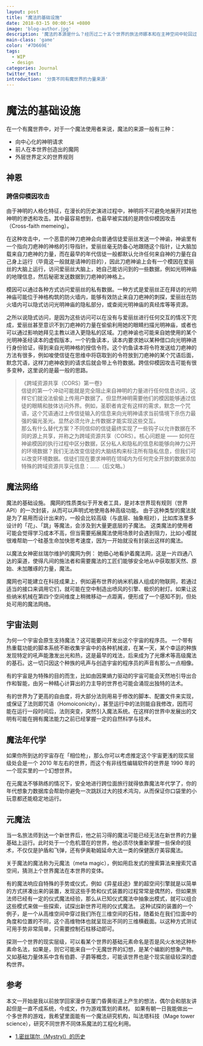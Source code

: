 ```yaml
---
layout: post
title: "魔法的基础设施"
date: 2018-03-15 00:00:54 +0800
image: 'blog-author.jpg'
description: '魔法的本源是什么？经历过二十五个世界的旅法师娜本和在主神空间中轮回过十八个世界的赵轫空有不同的看法。'
main-class: 'game'
color: '#7D669E'
tags:
  - WIP
  - design
categories: Journal
twitter_text:
introduction: '分类不同有魔世界的力量来源'
---
```

# 魔法的基础设施

在一个有魔世界中，对于一个魔法使用者来说，魔法的来源一般有三种：

- 向中心化的神明请求
- 前人在本世界创造出的魔网
- 外层世界定义的世界规则

## 神恩



### 跨信仰模因攻击

由于神明的人格化特征，在漫长的历史演进过程中，神明将不可避免地展开对其他神明的渗透和攻击。其中最容易想到，也最早被实践的是跨信仰模因攻击（Cross-faith memeing）。

在这种攻击中，一个恶意的神刀疤神会向普通信徒爱丽丝发送一个神谕，神谕里有一个指向刀疤神的神格的引导指针。爱丽丝毫无防备心地跟随这个指针，让大脑加载来自刀疤神的力量，而在最早的年代信徒一般都默认允许任何来自神的力量在自己身上运行（毕竟这一般就是请神的目的），因此刀疤神谕上会有一个模因在爱丽丝的大脑上运行，访问爱丽丝大脑上，她自己能访问到的一些数据，例如光明神庙的地理信息，然后秘密发送数据到刀疤神的神格上。

模因可以通过各种方式访问爱丽丝的私有数据。一种方式是爱丽丝正在拜访的光明神庙可能位于神格构筑的防火墙内，能够有效防止来自刀疤神的刺探，爱丽丝在防火墙内可以隐式访问光明神庙的隐私部分，或查阅光明神庙的真经库等等资源。

之所以说隐式访问，是因为这些访问可以在没有与爱丽丝进行任何交互的情况下完成，爱丽丝甚至意识不到刀疤神的力量在偷偷利用她的眼睛扫描光明神庙，或者也可以通过影响她拜见主教以进入更隐私的区域。刀疤神谕也可能来自她使用的某个光明神圣经读本的虚假版本，一个钓鱼读本，读本内要求她以某种借口向光明神进行身份验证，得到来自光明神格的授信令符。这个钓鱼读本将令符发送给刀疤神的方法有很多，例如唆使信徒在思维中将窃取到的令符放到刀疤神的某个咒语后面，默念咒语，这样刀疤神收到的请求后就会带上令符数据。跨信仰模因攻击可能有很多变种，这里说的是最一般的思路。

> 《跨域资源共享（CORS）第一卷》
> <br />
> 信徒的第一个冲动可能就是完全阻止来自神明的力量进行任何信息访问，这样它们就没法偷偷上传用户数据了。但显然神明需要他们的模因能够通过信徒的眼睛和肢体访问外界。例如，圣职者肯定有这样的需求，默念一个咒语，这个咒语通过上传信徒输入的信息来向光明神请求当前情境下杀伤力最强的偏光圣光。显然必须允许上传数据才能实现这些交互。
> <br />
> 那么有什么替代方案？不同信仰的信徒最终实现了一些钩子以允许数据在不同的源上共享，并称之为跨域资源共享（CORS）。核心问题是 —— 如何在神谕模因的执行过程中区分数据，区分私人和隐私的信息和能够向神力公开的环境数据？我们无法改变信徒的大脑结构来标注所有隐私信息，但我们可以改变环境数据。信徒们现在要求神明在领域内为任何完全开放的数据添加特殊的跨域资源共享元信息：……（后文略。）

## 魔法网络

魔法的基础设施。
魔网的性质类似于开发者工具，是对本世界现有规则（世界API）的一次封装，从而可以声明式地使用各种高级功能。
由于这种类型的魔法就是为了易用而设计出来的，一般会比较高级（与底层、抽象相对），比如库洛里多设计的「花」、「跳」等魔法，会涉及到大量更底层的子魔法。
这类魔法的使用者可能会觉得学习成本不高，但当需要拓展魔法使用场景时会遇到阻力，比如小樱就很难帮助一个硅基生命加快思考速度，因为一开始就没有封装出这样的魔法。

以魔法女神密丝瑞尔维护的魔网为例：
她细心地看护着魔法网，这是一片四通八达的渠道，使得凡间的施法者和需要魔法的工匠们能够安全地从中获取那天然、原始、未加雕琢的力量，魔法。

魔网也可能建立在科技成果上，例如遍布世界的纳米机器人组成的物联网，若通过适当的接口来调用它们，就可能在空中制造出喷风的引擎、极炽的射灯。如果让这些纳米机械在第四个空间维度上稍微移动一点距离，便形成了一个感知不到，但处处可用的魔法网络。

## 宇宙法则

为何一个宇宙会原生支持魔法？这可能要问开发出这个宇宙的程序员。
一个带有热重载功能的脚本系统不断收集宇宙中的各种机械波，在某一天，某个幸运的种族发现特定的吼声能激发出光和热，这是最早的戏法，后来成为了光爆术等高级魔法的基石。这一切只因这个种族的吼声与创造宇宙的程序员的声音有那么一点相像。

有的宇宙是为特殊的目的而生，比如由因果熵力驱动的宇宙可能会天然地引导出合作和智能，由另一种精心计算出的力主导的世界也可能会涌现出独特的法术。

有的世界为了更高的自由度，将大部分法则用易于修改的脚本、配置文件来实现，或保证了法则即咒语（Homoiconicity），甚至运行中的法则能自我修改，因而可能在运行一段时间后，法则突变，突然引入魔法系统。在这样的世界中发展出的文明有可能在拥有魔法能力之前已经掌握一定的自然科学与技术。

## 魔法年代学

如果你所到达的宇宙存在「相位枪」，那么你可以考虑推定这个宇宙更浅的现实层级处会是一个 2010 年左右的世界，而这个有非线性编辑软件的世界是 1990 年的一个现实里的一个幻想世界。

在元魔法不够熟练的情况下，安全地进行跨位面旅行就得依靠魔法年代学了，你的年代想象力数据库会帮助你避免一次跳跃过大的技术鸿沟，从而保证你口袋里的小玩意都还能稳定地运行。

## 元魔法

当一名旅法师到达一个新世界后，他之前习得的魔法可能已经无法在新世界的力量基础上运行。此时处于一个危机潜在的世界，他必须尽快重新掌握一些保命的技术，不仅仅是护盾和飞弹，还有伊奥勒姆延命大法一类的保健医疗美容魔法。

关于魔法的魔法称为元魔法（meta magic），例如用启发式的搜索算法来搜索咒语空间，猜测上个世界魔法在本世界的变体。

有的魔法响应自特殊的手势或仪式，例如《异星歧途》里的超空间引擎就是以简单的方式拼凑出来的装置，发现这些手势和仪式装置的过程常常是偶然的，但如果旅法师已经有一定的仪式魔法经验，那么从已知仪式魔法中抽象出模式，就可以组合这些模式来做一些探索，试探出新世界可用的仪式魔法。
这种试探的装置的一个例子，是一个从高维空间中穿过我们所在三维空间的石柱，随着处在我们位面中的角度和位置的不同，这个高维物体也就呈现出不同的三维横截面。以这种方式测试可用手势非常简单，只需要控制石柱移动即可。

探测一个世界的现实层级，可以看某个世界的基础元素命名是否是风火水地这种朴素命名法，如果是，则它可能来自一个无魔世界的幻想，是某个编剧的想象产物。又如基础力量体系中含有伯爵、子爵等概念，可能该世界也是个现实层级较深的虚构世界。

## 参考

本文一开始是我以前放学回家漫步在厦门昏黄街道上产生的想法，偶尔会和朋友讲起但是一直不成系统，今成文，作为游戏策划的素材。
如果有朝一日我能做出一个多世界的游戏，我希望里面能有一个魔法研究机构，叫法塔科技（Mage tower science），研究不同世界不同体系魔法的工程化利用。

- [<span id="1">1.密丝瑞尔（Mystryl）的历史</span>](https://pos.trow.cc/setting/frsetaaneom/mystryl.htm)

